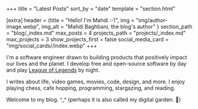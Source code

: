 +++
title = "Latest Posts"
sort_by = "date"
template = "section.html"

[extra]
header = {title = "Hello! I'm Mahdi :-)", img = "img/author-image.webp", img_alt = "Mahdi Baghbani, the blog's author" }
section_path = "blog/_index.md"
max_posts = 4
projects_path = "projects/_index.md"
max_projects = 3
show_projects_first = false
social_media_card = "img/social_cards//index.webp"
+++

I'm a software engineer drawn to building products that positively impact our lives and the planet.
I develop free and open-source software by day and play [League of Legends](https://www.leagueoflegends.com) by night.

I writes about life, video games, movies, code, design, and more. I enjoy playing chess, cafe hopping, programming, stargazing, and reading.

Welcome to my blog. ^_^ (perhaps it is also called my digital garden. 🌱)
